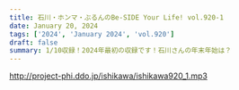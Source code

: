 ```yaml
---
title: 石川・ホンマ・ぶるんのBe-SIDE Your Life! vol.920-1
date: January 20, 2024
tags: ['2024', 'January 2024', 'vol.920']
draft: false
summary: 1/10収録！2024年最初の収録です！石川さんの年末年始は？
---
```


http://project-phi.ddo.jp/ishikawa/ishikawa920_1.mp3